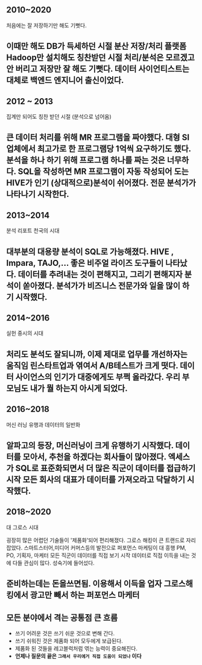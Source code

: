
## 2010~2020
처음에는 잘 저장하기만 해도 기뻣다. 

이때만 해도 DB가 득세하던 시절 
분산 저장/처리 플랫폼 Hadoop만 설치해도 칭찬받던 시절 
처리/분석은 모르겠고 안 버리고 저장만 잘 해도 기뻣다. 
데이터 사이언티스트는 대체로 백엔드 엔지니어 출신이었다. 
---

## 2012 ~ 2013 
집계만 되어도 칭찬 받던 시절 (분석으로 넘어옴)

큰 데이터 처리를 위해 MR 프로그램을 짜야했다. 
대형 SI 업체에서 최고가로 한 프로그램당 1억씩 요구하기도 했다. 
분석을 하나 하기 위해 프로그램 하나를 짜는 것은 너무하다. 
SQL을 작성하면 MR 프로그램이 자동 작성되어 도는 HIVE가 인기
(상대적으로)분석이 쉬어졌다. 전문 분석가가 나타나기 시작한다. 
---

## 2013~2014
분석 리포트 천국의 시대 

대부분의 대용량 분석이 SQL로 가능해졌다. HIVE , Impara, TAJO,... 
좋은 비주얼 라이즈 도구들이 나타났다. 
데이터를 추려내는 것이 편해지고, 그리기 편해지자 
분석이 쏟아졌다. 분석가가 비즈니스 전문가와 일을 많이 하기 시작했다. 
--- 

## 2014~2016
실헌 중시의 시대 

처리도 분석도 잘되니까, 이제 제대로 업무를 개선하자는 움직임 
린스타트업과 엮여서 A/B테스트가 크게 떳다. 
데이터 사이언스의 인기가 대중에게도 부쩍 올라갔다. 
우리 부모님도 내가 뭘 하는지 아시게 되었다. 
--- 

## 2016~2018
머신 러닝 유행과 데이터의 일반화 

알파고의 등장, 머신러닝이 크게 유행하기 시작했다. 
데이터를 모아서, 추천을 하겠다는 회사들이 많아졌다. 
엑세스가 SQL로 표준화되면서 더 많은 직군이 데이터를 접급하기 시작 
모든 회사의 대표가 데이터를 가져오라고 닥달하기 시작했다. 
---

## 2018~2020
대 그로스 시대 

굉장히 많은 어렵던 기술들이 '제품화'되어 편리해졌다. 
그로스 해킹이 큰 트랜드로 자리 잡았다. 
스마트스터어,미디어 커머스등의 발전으로 퍼포먼스 마케팅이 대 흥행 
PM, PO, 기획자, 마케터 모든 직군이 데이터를 직접 보기 시작 
데이터로 직접 이득을 내는 것에 다들 관심이 많다. 성숙기에 들어섰다. 

준비하는데는 돈을쓰면됨. 이용해서 이득을 업자 그로스해킹에서 광고만 빼서 하는 퍼포먼스 마케터 
---


## 모든 분야에서 격는 공통점 큰 흐름 
 - 쓰기 어려운 것은 쓰기 쉬운 것으로 변해 간다.
 - 쓰기 쉬워진 것은 제품화 되어 모두에게 보급된다. 
 - 제품화 된 것들을 레고블럭처럼 엮는 능력이 중요해진다. 
 - **언제나 질문의 끝은 `그래서 우리에거 직접 도움이 되었나` 이다**






